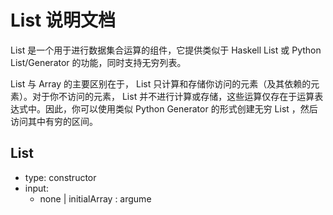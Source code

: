 # List 说明文档

List 是一个用于进行数据集合运算的组件，它提供类似于 Haskell List 或 Python List/Generator 的功能，同时支持无穷列表。

List 与 Array 的主要区别在于， List 只计算和存储你访问的元素（及其依赖的元素）。对于你不访问的元素， List 并不进行计算或存储，这些运算仅存在于运算表达式中。因此，你可以使用类似 Python Generator 的形式创建无穷 List ，然后访问其中有穷的区间。

## List

* type: constructor
* input:
	* none | initialArray : argume
